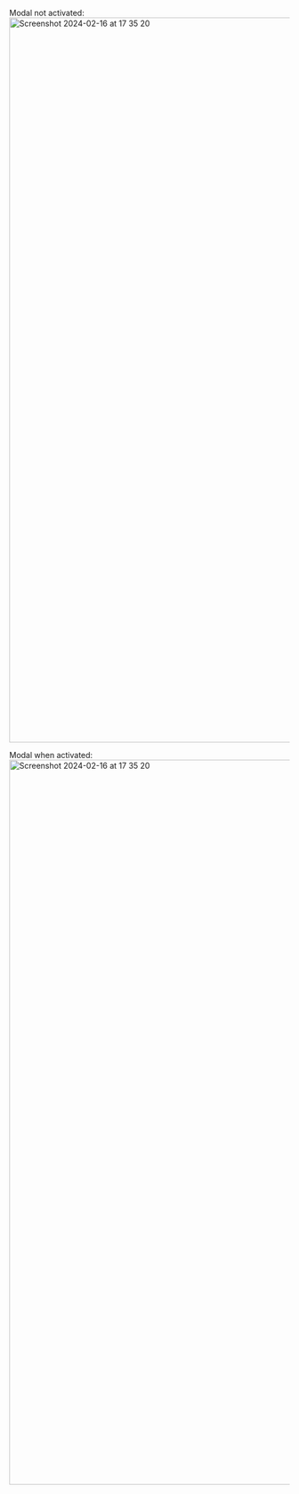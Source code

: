 Modal not activated:
<img width="1302" alt="Screenshot 2024-02-16 at 17 35 20" src="https://github.com/BradLad1/Modal/assets/148502451/ee0cd434-ac7a-4939-8fc2-339611e99ce1">



Modal when activated:
<img width="1302" alt="Screenshot 2024-02-16 at 17 35 20" src="https://github.com/BradLad1/Modal/assets/148502451/87c3f40a-8cf0-4767-a9d2-dfd28f8b1ab5">
